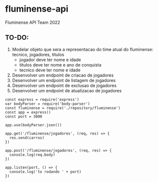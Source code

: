 # fluminense-api
Fluminense API  Team 2022

## TO-DO:
1. Modelar objeto que sera a representacao do time atual do fluminense: tecnico, jogadores, titulos
    - jogador deve ter nome e idade
    - titulos deve ter nome e ano de conquista
    - tecnico deve ter nome e idade
2. Desenvolver um endpoint de criacao de jogadores
3. Desenvolver um endpoint de listagem de jogadores
4. Desenvolver um endpoint de exclusao de jogadores
5. Desenvolver um endpoint de atualizacao de jogadores

```
const express = require('express')
var bodyParser = require('body-parser')
const fluminense = require('./repository/fluminense')
const app = express()
const port = 3000

app.use(bodyParser.json())

app.get('/fluminense/jogadores', (req, res) => {
  res.send(carros)
})

app.post('/fluminense/jogadores', (req, res) => {
  console.log(req.body)
})

app.listen(port, () => {
  console.log('to rodando ' + port)
})
```
